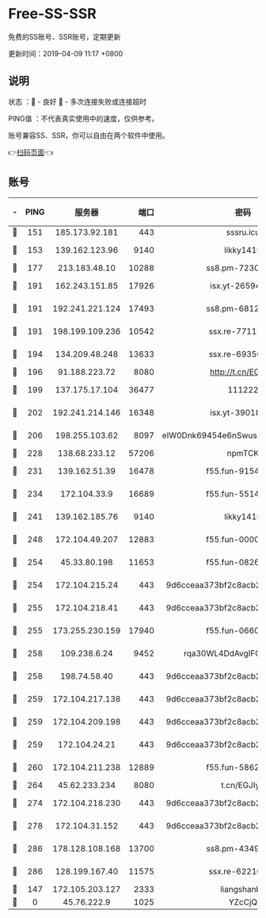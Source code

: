 # Free-SS-SSR

免费的SS账号、SSR账号，定期更新

更新时间：2019-04-09 11:17 +0800

## 说明

状态     ：🙂 - 良好 🙁 - 多次连接失败或连接超时

PING值   ：不代表真实使用中的速度，仅供参考。

账号兼容SS、SSR，你可以自由在两个软件中使用。

👉[扫码页面](https://liesauer.github.io/Free-SS-SSR/)👈

## 账号

|-|PING|服务器|端口|密码|加密方式|区域|
|:----:|:----:|:-----:|-----:|:----:|:----:|:----:|
|🙂|151|185.173.92.181|443|sssru.icu|rc4-md5|RU|
|🙂|153|139.162.123.96|9140|likky1415|aes-256-cfb|JP|
|🙂|177|213.183.48.10|10288|ss8.pm-72309702|rc4-md5|RU|
|🙂|191|162.243.151.85|17926|isx.yt-26594761|aes-256-cfb|US|
|🙂|191|192.241.221.124|17493|ss8.pm-68127686|aes-256-cfb|US|
|🙂|191|198.199.109.236|10542|ssx.re-77117057|aes-256-cfb|US|
|🙂|194|134.209.48.248|13633|ssx.re-69350454|aes-256-cfb|US|
|🙂|196|91.188.223.72|8080|http://t.cn/EGJIyrl|rc4-md5|RU|
|🙂|199|137.175.17.104|36477|111222|aes-256-cfb|US|
|🙂|202|192.241.214.146|16348|isx.yt-39018760|aes-256-cfb|US|
|🙂|206|198.255.103.62|8097|eIW0Dnk69454e6nSwuspv9DmS201tQ0D|aes-256-cfb|US|
|🙂|228|138.68.233.12|57206|npmTCK|rc4-md5|US|
|🙂|231|139.162.51.39|16478|f55.fun-91549121|aes-256-cfb|SG|
|🙂|234|172.104.33.9|16689|f55.fun-55147364|aes-256-cfb|SG|
|🙂|241|139.162.185.76|9140|likky1415|aes-256-cfb|DE|
|🙂|248|172.104.49.207|12883|f55.fun-00000116|aes-256-cfb|SG|
|🙂|254|45.33.80.198|11653|f55.fun-08264676|aes-256-cfb|US|
|🙂|254|172.104.215.24|443|9d6cceaa373bf2c8acb22e60b6a58be6|aes-256-cfb|US|
|🙂|255|172.104.218.41|443|9d6cceaa373bf2c8acb22e60b6a58be6|aes-256-cfb|US|
|🙂|255|173.255.230.159|17940|f55.fun-06607448|aes-256-cfb|US|
|🙂|258|109.238.6.24|9452|rqa30WL4DdAvgIFG6Fs3znzTa|aes-256-cfb|FR|
|🙂|258|198.74.58.40|443|9d6cceaa373bf2c8acb22e60b6a58be6|aes-256-cfb|US|
|🙂|259|172.104.217.138|443|9d6cceaa373bf2c8acb22e60b6a58be6|aes-256-cfb|US|
|🙂|259|172.104.209.198|443|9d6cceaa373bf2c8acb22e60b6a58be6|aes-256-cfb|US|
|🙂|259|172.104.24.21|443|9d6cceaa373bf2c8acb22e60b6a58be6|aes-256-cfb|US|
|🙂|260|172.104.211.238|12889|f55.fun-58620208|aes-256-cfb|US|
|🙂|264|45.62.233.234|8080|t.cn/EGJIyrl|rc4-md5|CA|
|🙂|274|172.104.218.230|443|9d6cceaa373bf2c8acb22e60b6a58be6|aes-256-cfb|US|
|🙂|278|172.104.31.152|443|9d6cceaa373bf2c8acb22e60b6a58be6|aes-256-cfb|US|
|🙂|286|178.128.108.168|13700|ss8.pm-43493831|aes-256-cfb|SG|
|🙂|286|128.199.167.40|11575|ssx.re-62210920|aes-256-cfb|SG|
|🙂|147|172.105.203.127|2333|liangshanbo|chacha20|JP|
|🙁|0|45.76.222.9|1025|YZcCjQ|rc4-md5|JP|
